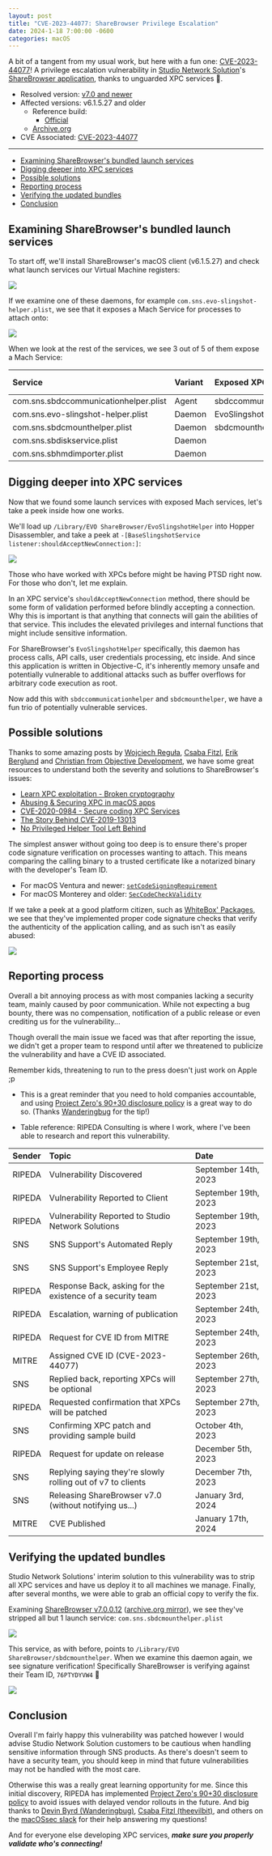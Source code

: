 ```yaml
---
layout: post
title: "CVE-2023-44077: ShareBrowser Privilege Escalation"
date: 2024-1-18 7:00:00 -0600
categories: macOS
---
```


A bit of a tangent from my usual work, but here with a fun one: [CVE-2023-44077](https://cve.mitre.org/cgi-bin/cvename.cgi?name=CVE-2023-44077)! A privilege escalation vulnerability in [Studio Network Solution](https://www.studionetworksolutions.com)'s [ShareBrowser application](https://www.studionetworksolutions.com/sharebrowser/), thanks to unguarded XPC services 🎉.

* Resolved version: [v7.0 and newer](https://support.studionetworksolutions.com/hc/en-us/articles/22494658980244-ShareBrowser-v-7-0-Released)
* Affected versions: v6.1.5.27 and older
  * Reference build:
    * [Official](https://www.snsftp.com/guest/sharebrowser/6.1.5/ShareBrowserDesktop_v6.1.5.27.dmg)
  * [Archive.org](https://archive.org/details/share-browser-desktop-v-6.1.5.27)
* CVE Associated: [CVE-2023-44077](https://www.tenable.com/cve/CVE-2023-44077)

----------

* [Examining ShareBrowser's bundled launch services](#examining-sharebrowsers-bundled-launch-services)
* [Digging deeper into XPC services](#digging-deeper-into-xpc-services)
* [Possible solutions](#possible-solutions)
* [Reporting process](#reporting-process)
* [Verifying the updated bundles](#verifying-the-updated-bundles)
* [Conclusion](#conclusion)


## Examining ShareBrowser's bundled launch services

To start off, we'll install ShareBrowser's macOS client (v6.1.5.27) and check what launch services our Virtual Machine registers:

![](/images/posts/2024-01-18-CVE-2023-44077/ShareBrowser-Daemons.png)

If we examine one of these daemons, for example `com.sns.evo-slingshot-helper.plist`, we see that it exposes a Mach Service for processes to attach onto:

![](/images/posts/2024-01-18-CVE-2023-44077/slingshot-helper-daemon.png)

When we look at the rest of the services, we see 3 out of 5 of them expose a Mach Service:

| Service                               | Variant | Exposed XPC service     | Running as root |
| :------------------------------------ | :------ | :---------------------- | :-------------- |
| com.sns.sbdccommunicationhelper.plist | Agent   | sbdccommunicationhelper | No              |
| com.sns.evo-slingshot-helper.plist    | Daemon  | EvoSlingshotHelper      | YES             |
| com.sns.sbdcmounthelper.plist         | Daemon  | sbdcmounthelper         | YES             |
| com.sns.sbdiskservice.plist           | Daemon  |                         | YES             |
| com.sns.sbhmdimporter.plist           | Daemon  |                         | YES             |


## Digging deeper into XPC services

Now that we found some launch services with exposed Mach services, let's take a peek inside how one works.

We'll load up `/Library/EVO ShareBrowser/EvoSlingshotHelper` into Hopper Disassembler, and take a peek at `-[BaseSlingshotService listener:shouldAcceptNewConnection:]`:

![](/images/posts/2024-01-18-CVE-2023-44077/evo_should_accept_connection.png)

Those who have worked with XPCs before might be having PTSD right now. For those who don't, let me explain.

In an XPC service's `shouldAcceptNewConnection` method, there should be some form of validation performed before blindly accepting a connection. Why this is important is that anything that connects will gain the abilities of that service. This includes the elevated privileges and internal functions that might include sensitive information.

For ShareBrowser's `EvoSlingshotHelper` specifically, this daemon has process calls, API calls, user credentials processing, etc inside. And since this application is written in Objective-C, it's inherently memory unsafe and potentially vulnerable to additional attacks such as buffer overflows for arbitrary code execution as root.

Now add this with `sbdccommunicationhelper` and `sbdcmounthelper`, we have a fun trio of potentially vulnerable services.

## Possible solutions

Thanks to some amazing posts by [Wojciech Reguła](https://wojciechregula.blog), [Csaba Fitzl](https://theevilbit.github.io), [Erik Berglund](https://erikberglund.github.io) and [Christian from Objective Development](https://obdev.at/index.html), we have some great resources to understand both the severity and solutions to ShareBrowser's issues:

* [Learn XPC exploitation - Broken cryptography](https://wojciechregula.blog/post/learn-xpc-exploitation-part-1-broken-cryptography/)
* [Abusing & Securing XPC in macOS apps](https://objectivebythesea.org/v3/talks/OBTS_v3_wReguła.pdf)
* [CVE-2020-0984 - Secure coding XPC Services](https://theevilbit.github.io/posts/secure_coding_xpc_part3/)
* [The Story Behind CVE-2019-13013](https://obdev.at/blog/what-we-have-learned-from-a-vulnerability/)
* [No Privileged Helper Tool Left Behind](https://erikberglund.github.io/2016/No_Privileged_Helper_Tool_Left_Behind/)

The simplest answer without going too deep is to ensure there's proper code signature verification on processes wanting to attach. This means comparing the calling binary to a trusted certificate like a notarized binary with the developer's Team ID.

* For macOS Ventura and newer: [`setCodeSigningRequirement`](https://developer.apple.com/documentation/foundation/nsxpcconnection/3943309-setcodesigningrequirement?language=objc)
* For macOS Monterey and older: [`SecCodeCheckValidity`](https://developer.apple.com/documentation/security/1396726-seccodecheckvalidity?language=objc)

If we take a peek at a good platform citizen, such as [WhiteBox' Packages](http://s.sudre.free.fr/Software/Packages/about.html), we see that they've implemented proper code signature checks that verify the authenticity of the application calling, and as such isn't as easily abused:

![](/images/posts/2024-01-18-CVE-2023-44077/packages_should_accept_connection.png)


## Reporting process

Overall a bit annoying process as with most companies lacking a security team, mainly caused by poor communication. While not expecting a bug bounty, there was no compensation, notification of a public release or even crediting us for the vulnerability...

Though overall the main issue we faced was that after reporting the issue, we didn't get a proper team to respond until after we threatened to publicize the vulnerability and have a CVE ID associated.

Remember kids, threatening to run to the press doesn't just work on Apple ;p
* This is a great reminder that you need to hold companies accountable, and using [Project Zero's 90+30 disclosure policy](https://googleprojectzero.blogspot.com/p/vulnerability-disclosure-policy.html) is a great way to do so. (Thanks [Wanderingbug](https://blog.kandji.io/author/devin-byrd) for the tip!)

* Table reference: RIPEDA Consulting is where I work, where I've been able to research and report this vulnerability.

| Sender    | Topic                                                       | Date                 |
| :-------- | :---------------------------------------------------------- | :------------------- |
| RIPEDA    | Vulnerability Discovered                                    | September 14th, 2023 |
| RIPEDA    | Vulnerability Reported to Client                            | September 19th, 2023 |
| RIPEDA    | Vulnerability Reported to Studio Network Solutions          | September 19th, 2023 |
| SNS       | SNS Support's Automated Reply                               | September 19th, 2023 |
| SNS       | SNS Support's Employee Reply                                | September 21st, 2023 |
| RIPEDA    | Response Back, asking for the existence of a security team  | September 21st, 2023 |
| RIPEDA    | Escalation, warning of publication                          | September 24th, 2023 |
| RIPEDA    | Request for CVE ID from MITRE                               | September 24th, 2023 |
| MITRE     | Assigned CVE ID (CVE-2023-44077)                            | September 26th, 2023 |
| SNS       | Replied back, reporting XPCs will be optional               | September 27th, 2023 |
| RIPEDA    | Requested confirmation that XPCs will be patched            | September 27th, 2023 |
| SNS       | Confirming XPC patch and providing sample build             | October 4th, 2023    |
| RIPEDA    | Request for update on release                               | December 5th, 2023   |
| SNS       | Replying saying they're slowly rolling out of v7 to clients | December 7th, 2023   |
| SNS       | Releasing ShareBrowser v7.0 (without notifying us...)       | January 3rd, 2024    |
| MITRE     | CVE Published                                               | January 17th, 2024   |


## Verifying the updated bundles

Studio Network Solutions' interim solution to this vulnerability was to strip all XPC services and have us deploy it to all machines we manage. Finally, after several months, we were able to grab an official copy to verify the fix.

Examining [ShareBrowser v7.0.0.12](https://www.snsftp.com/guest/sharebrowser/7.0.0/ShareBrowser_v7.0.0.12.dmg?) ([archive.org mirror](https://archive.org/details/share-browser-v-7.0.0.12)), we see they've stripped all but 1 launch service: `com.sns.sbdcmounthelper.plist`

![](/images/posts/2024-01-18-CVE-2023-44077/ShareBrowser-7-pkg.png)

This service, as with before, points to `/Library/EVO ShareBrowser/sbdcmounthelper`. When we examine this daemon again, we see signature verification! Specifically ShareBrowser is verifying against their Team ID, `76PTYDYVW4` 🎉

![](/images/posts/2024-01-18-CVE-2023-44077/sbdcmounthelper-signatures.png)


## Conclusion

Overall I'm fairly happy this vulnerability was patched however I would advise Studio Network Solution customers to be cautious when handling sensitive information through SNS products. As there's doesn't seem to have a security team, you should keep in mind that future vulnerabilities may not be handled with the most care.

Otherwise this was a really great learning opportunity for me. Since this initial discovery, RIPEDA has implemented [Project Zero's 90+30 disclosure policy](https://googleprojectzero.blogspot.com/p/vulnerability-disclosure-policy.html) to avoid issues with delayed vendor rollouts in the future. And big thanks to [Devin Byrd (Wanderingbug)](https://blog.kandji.io/author/devin-byrd), [Csaba Fitzl (theevilbit)](https://theevilbit.github.io), and others on the [macOSsec slack](https://macossec.slack.com/) for their help answering my questions!

And for everyone else developing XPC services, ***make sure you properly validate who's connecting!***